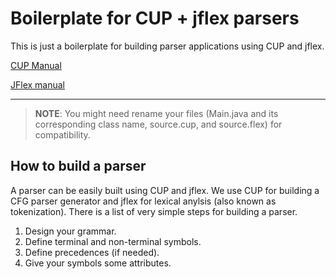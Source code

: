 # Boilerplate for CUP + jflex parsers

This is just a boilerplate for building parser applications using CUP and jflex.

[CUP Manual](https://www.cs.princeton.edu/~appel/modern/java/CUP/manual.html)

[JFlex manual](https://jflex.de/manual.html)

---

> **NOTE**: You might need rename your files (Main.java and its corresponding class name, source.cup, and source.flex) for compatibility.


## How to build a parser
A parser can be easily built using CUP and jflex. We use CUP for building a CFG parser generator and jflex for lexical anylsis (also known as tokenization). There is a list of very simple steps for building a parser.

1. Design your grammar.
2. Define terminal and non-terminal symbols.
3. Define precedences (if needed).
4. Give your symbols some attributes.
